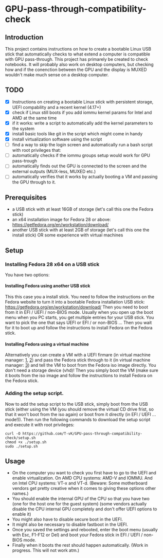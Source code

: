 # GPU-pass-through-compatibility-check

## Introduction
This project contains instructions on how to create a bootable Linux USB stick that automatically checks to what extend a computer is compatible with GPU pass-through. This project has primarely be created to check notebooks. It will probably also work on desktop computers, but checking how and if the conenction between the GPU and the display is MUXED wouldn't make much sense on a desktop computer.

## TODO
- [x] Instructions on creating a bootable Linux stick with persistent storage, UEFI compability and a recent kernel (4.17+)
- [x] check if Linux still boots if you add iommu kernel params for Intel and AMD at the same time
- [x] if it works: write a script to automatically add the kernel parameters to the system
- [x] install basic tools like git in the script which might come in handy
- [x] install virtualization software using the script
- [ ] find a way to skip the login screen and automatically run a bash script with root privileges that:
- [ ] automatically checks if the iommu groups setup would work for GPU pass-trough 
- [ ] automatically finds out the GPU is connected to the screen and the external outputs (MUX-less, MUXED etc.)
- [ ] automatically verifies that it works by actually booting a VM and passing the GPU through to it.

## Prerequisites

- a USB stick with at least 16GB of storage (let's call this one the Fedora stick)
- an x64 installation image for Fedora 28 or above: https://getfedora.org/en/workstation/download/
- another USB stick with at least 2GB of storage (let's call this one the install stick) OR some experience with virtual machines

## Setup

### Installing Fedora 28 x64 on a USB stick
You have two options:

#### Installing Fedora using another USB stick
This this case you a install stick. You need to follow the instructions on the Fedora website to turn it into a bootable Fedora installation USB stick: https://getfedora.org/en/workstation/download/
Then you need to boot from it in EFI / UEFI / non-BIOS mode. Usually when you open up the boot menu when you PC starts, you get multiple entries for your USB stick. You want to pick the one that says UEFI or EFI / or non-BIOS ...
Then you wait for it to boot up and follow the instructions to install Fedora on the Fedora stick.

#### Installing Fedora using a virtual machine
Alternatively you can create a VM with a UEFI firmare (in virtual machine manager: [1](screenshots/vm-advanced-config.png), [2](screenshots/vm-uefi.png)) and pass the Fedora stick through to it (in virtual machine manager: [3](screenshots/vm-usb-pass-through.png)) and tell the VM to boot from the Fedora iso image directly. You don't need a storage device (vhd)! Then you simply boot the VM (make sure it boots from the iso image and follow the instructions to install Fedora on the Fedora stick.

### Adding the setup script.

Now to add the setup script to the USB stick, simply boot from the USB stick (either using the VM (you should remove the virtual CD drive frist, so that it won't boot from the iso again) or boot from it directly (in EFI / UEFI ... mode!)). Then run the following commands to download the setup script and execute it with root privileges:

```
curl -O https://github.com/T-vK/GPU-pass-through-compatibility-check/setup.sh
chmod +x ./setup.sh
sudo ./setup.sh
```

## Usage
- On the computer you want to check you first have to go to the UEFI and enable virtualization. On AMD CPU systems: AMD-V and IOMMU. And on Intel CPU systems: VT-x and VT-d. (Beware: Some motherboard vendors get pretty creative when it comes to giving these options other names.)
- You should enable the internal GPU of the CPU so that you have two (one for the host one for the guest system)
  (some vendors actually disable the CPU internal GPU completely and don't offer UEFI options to enable it)
- You might also have to disable secure boot in the UEFI.
- It might also be necessary to disable fastboot in the UEFI.
- Once you saved the settings and rebooted, enter the boot menu (usually with Esc, F1-F12 or Del) and boot your Fedora stick in EFI / UEFI / non-BIOS mode.
- Finally when it boots the rest should happen automatically. (Work in progress. This will not work atm.)
